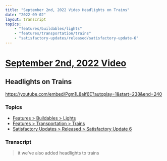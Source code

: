 ```yaml
---
title: "September 2nd, 2022 Video Headlights on Trains"
date: "2022-09-02"
layout: transcript
topics:
    - "features/buildables/lights"
    - "features/transportation/trains"
    - "satisfactory-updates/released/satisfactory-update-6"
---
```

# [September 2nd, 2022 Video](../2022-09-02.md)
## Headlights on Trains
https://youtube.com/embed/Pgm1L8aIf6E?autoplay=1&start=238&end=240

### Topics
* [Features > Buildables > Lights](../topics/features/buildables/lights.md)
* [Features > Transportation > Trains](../topics/features/transportation/trains.md)
* [Satisfactory Updates > Released > Satisfactory Update 6](../topics/satisfactory-updates/released/satisfactory-update-6.md)

### Transcript

> it we've also added headlights to trains
